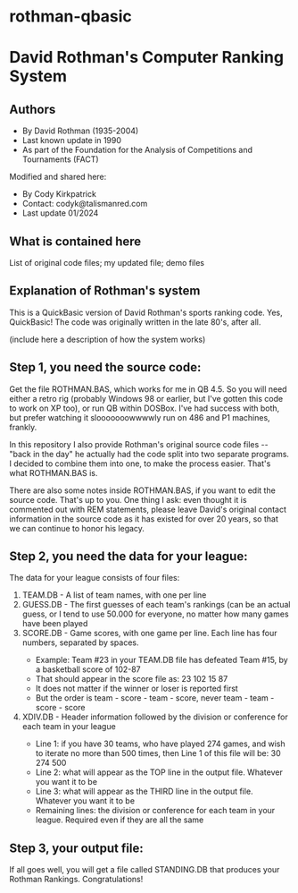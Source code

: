 # rothman-qbasic
# David Rothman's Computer Ranking System

## Authors
<ul>
  <li>By David Rothman (1935-2004)</li>
  <li>Last known update in 1990</li>
  <li>As part of the Foundation for the Analysis of Competitions and Tournaments (FACT)</li>
</ul>
Modified and shared here:
<ul>
  <li>By Cody Kirkpatrick</li>
  <li>Contact: codyk@talismanred.com</li>
  <li>Last update 01/2024</li>
</ul>

## What is contained here

List of original code files; my updated file; demo files

## Explanation of Rothman's system

This is a QuickBasic version of David Rothman's sports ranking code.  Yes, QuickBasic!  The code
was originally written in the late 80's, after all.

(include here a description of how the system works)

## Step 1, you need the source code:

Get the file ROTHMAN.BAS, which works for me in QB 4.5.  So you will need either a retro rig 
(probably Windows 98 or earlier, but I've gotten this code to work on XP too), or run QB within DOSBox.
I've had success with both, but prefer watching it slooooooowwwwly run on 486 and P1 machines, frankly.

In this repository I also provide Rothman's original source code files -- "back in the day" he actually
had the code split into two separate programs.  I decided to combine them into one, to make the process
easier.  That's what ROTHMAN.BAS is.

There are also some notes inside ROTHMAN.BAS, if you want to edit the source code.  That's up to you.
One thing I ask: even thought it is commented out with REM statements, please leave David's original
contact information in the source code as it has existed for over 20 years, so that we can continue 
to honor his legacy.

## Step 2, you need the data for your league:

The data for your league consists of four files:

<ol>
    <li>TEAM.DB - A list of team names, with one per line</li>
    <li>GUESS.DB - The first guesses of each team's rankings (can be an actual guess, or I tend to use
      50.000 for everyone, no matter how many games have been played</li>
    <li>SCORE.DB - Game scores, with one game per line.  Each line has four numbers, separated by spaces.</li>
      <ul>
        <li>Example: Team #23 in your TEAM.DB file has defeated Team #15, by a basketball score of 102-87
        <li>That should appear in the score file as: 23 102 15 87</li>
        <li>It does not matter if the winner or loser is reported first</li>
        <li>But the order is team - score - team - score, never team - team - score - score</li>
     </ul>
    <li>XDIV.DB - Header information followed by the division or conference for each team in your league</li>
     <ul>
       <li>Line 1: if you have 30 teams, who have played 274 games, and wish to iterate no more than 500 times,
       then Line 1 of this file will be: 30 274 500</li>
       <li>Line 2: what will appear as the TOP line in the output file. Whatever you want it to be</li>
       <li>Line 3: what will appear as the THIRD line in the output file. Whatever you want it to be</li>
       <li>Remaining lines: the division or conference for each team in your league. Required even if they
       are all the same</li>
     </ul>
</ol>

## Step 3, your output file:

If all goes well, you will get a file called STANDING.DB that produces your Rothman Rankings.  Congratulations!
